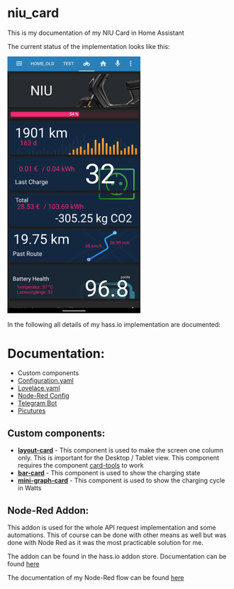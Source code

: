 # niu_card
This is my documentation of my NIU Card in Home Assistant

The current status of the implementation looks like this:


<img src="https://github.com/H89P/niu_card/blob/master/NIU_Lovelace.png" width="300">

In the following all details of my hass.io implementation are documented:

# Documentation:

* Custom components
* [Configuration.yaml](https://github.com/H89P/niu_card/blob/master/resources/configuration.yaml)
* [Lovelace.yaml](https://github.com/H89P/niu_card/blob/master/resources/lovelace.yaml)
* [Node-Red Config](https://github.com/H89P/niu_card/blob/master/resources/node-red.md)
* [Telegram Bot](https://www.home-assistant.io/components/telegram/)
* [Picutures](https://github.com/H89P/niu_card/tree/master/resources/pictures)


## Custom components:


* [**layout-card**](https://github.com/thomasloven/lovelace-layout-card) - 
  This component is used to make the screen one column only. This is important for the Desktop / Tablet view. This component requires the component [card-tools](https://github.com/thomasloven/lovelace-card-tools) to work
* [**bar-card**](https://github.com/custom-cards/bar-card) - 
  This component is used to show the charging state
* [**mini-graph-card**](https://github.com/kalkih/mini-graph-card) - 
  This component is used to show the charging cycle in Watts

## Node-Red Addon:
This addon is used for the whole API request implementation and some automations. This of course can be done with other means as well but was done with Node Red as it was the most practicable solution for me.

The addon can be found in the hass.io addon store. Documentation can be found [here](https://github.com/hassio-addons/addon-node-red/blob/v4.0.6/README.md)

The documentation of my Node-Red flow can be found [here](https://github.com/H89P/niu_card/blob/master/resources/node-red.md)
